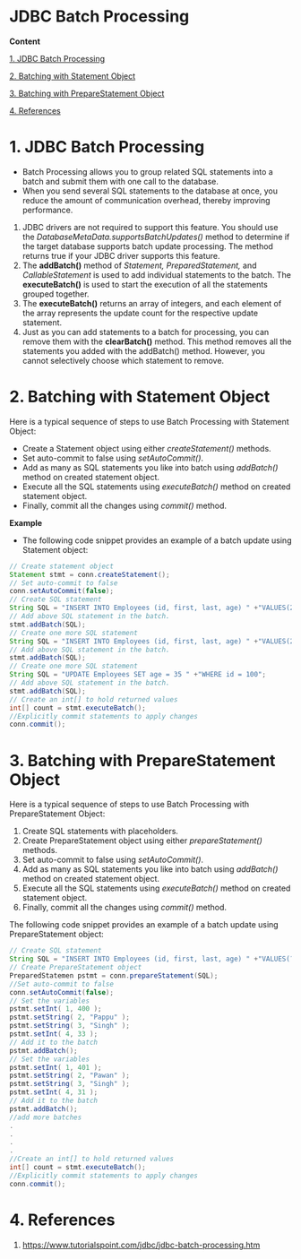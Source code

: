 # JDBC Batch Processing

**Content**

[1. JDBC Batch Processing](#1-jdbc-batch-processing)

[2. Batching with Statement Object](#2-batching-with-statement-object)

[3. Batching with PrepareStatement Object](#3-batching-with-preparestatement-object)

[4. References](#4-references)

# 1. JDBC Batch Processing

-   Batch Processing allows you to group related SQL statements into a batch and submit them with one call to the database.
-   When you send several SQL statements to the database at once, you reduce the amount of communication overhead, thereby improving performance.
1.  JDBC drivers are not required to support this feature. You should use the *DatabaseMetaData.supportsBatchUpdates()* method to determine if the target database supports batch update processing. The method returns true if your JDBC driver supports this feature.
2.  The **addBatch()** method of *Statement, PreparedStatement,* and *CallableStatement* is used to add individual statements to the batch. The **executeBatch()** is used to start the execution of all the statements grouped together.
3.  The **executeBatch()** returns an array of integers, and each element of the array represents the update count for the respective update statement.
4.  Just as you can add statements to a batch for processing, you can remove them with the **clearBatch()** method. This method removes all the statements you added with the addBatch() method. However, you cannot selectively choose which statement to remove.

# 2. Batching with Statement Object

Here is a typical sequence of steps to use Batch Processing with Statement Object:

-   Create a Statement object using either *createStatement()* methods.
-   Set auto-commit to false using *setAutoCommit()*.
-   Add as many as SQL statements you like into batch using *addBatch()* method on created statement object.
-   Execute all the SQL statements using *executeBatch()* method on created statement object.
-   Finally, commit all the changes using *commit()* method.

**Example**

-   The following code snippet provides an example of a batch update using Statement object:

```java
// Create statement object
Statement stmt = conn.createStatement();
// Set auto-commit to false
conn.setAutoCommit(false);
// Create SQL statement
String SQL = "INSERT INTO Employees (id, first, last, age) " +"VALUES(200,'Zia', 'Ali', 30)";
// Add above SQL statement in the batch.
stmt.addBatch(SQL);
// Create one more SQL statement
String SQL = "INSERT INTO Employees (id, first, last, age) " +"VALUES(201,'Raj', 'Kumar', 35)";
// Add above SQL statement in the batch.
stmt.addBatch(SQL);
// Create one more SQL statement
String SQL = "UPDATE Employees SET age = 35 " +"WHERE id = 100";
// Add above SQL statement in the batch.
stmt.addBatch(SQL);
// Create an int[] to hold returned values
int[] count = stmt.executeBatch();
//Explicitly commit statements to apply changes
conn.commit();
```

# 3. Batching with PrepareStatement Object

Here is a typical sequence of steps to use Batch Processing with PrepareStatement Object:

1.  Create SQL statements with placeholders.
2.  Create PrepareStatement object using either *prepareStatement()* methods.
3.  Set auto-commit to false using *setAutoCommit()*.
4.  Add as many as SQL statements you like into batch using *addBatch()* method on created statement object.
5.  Execute all the SQL statements using *executeBatch()* method on created statement object.
6.  Finally, commit all the changes using *commit()* method.

The following code snippet provides an example of a batch update using PrepareStatement object:

```java
// Create SQL statement
String SQL = "INSERT INTO Employees (id, first, last, age) " +"VALUES(?, ?, ?, ?)";
// Create PrepareStatement object
PreparedStatemen pstmt = conn.prepareStatement(SQL);
//Set auto-commit to false
conn.setAutoCommit(false);
// Set the variables
pstmt.setInt( 1, 400 );
pstmt.setString( 2, "Pappu" );
pstmt.setString( 3, "Singh" );
pstmt.setInt( 4, 33 );
// Add it to the batch
pstmt.addBatch();
// Set the variables
pstmt.setInt( 1, 401 );
pstmt.setString( 2, "Pawan" );
pstmt.setString( 3, "Singh" );
pstmt.setInt( 4, 31 );
// Add it to the batch
pstmt.addBatch();
//add more batches
.
.
.
.
//Create an int[] to hold returned values
int[] count = stmt.executeBatch();
//Explicitly commit statements to apply changes
conn.commit();
```

# 4. References

1.  https://www.tutorialspoint.com/jdbc/jdbc-batch-processing.htm
